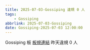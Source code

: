 ```yaml
---
title: 2025-07-03-Gossiping 違規 0 人
tags:
    - Gossiping
abbrlink: 2025-07-03-Gossiping
date: Gossiping-2025-07-03 12:00:00
---
```

Gossiping 板 [板規連結](https://www.ptt.cc/bbs/Gossiping/M.1637425085.A.07D.html)
昨天違規 0 人

